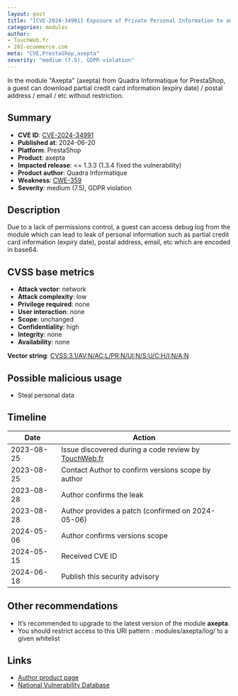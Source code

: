 ```yaml
---
layout: post
title: "[CVE-2024-34991] Exposure of Private Personal Information to an Unauthorized Actor in Quadra Informatique - Axepta module for PrestaShop"
categories: modules
author:
- TouchWeb.fr
- 202-ecommerce.com
meta: "CVE,PrestaShop,axepta"
severity: "medium (7.5), GDPR violation"
---
```


In the module "Axepta" (axepta) from Quadra Informatique for PrestaShop, a guest can download partial credit card information (expiry date) / postal address / email / etc without restriction.

## Summary

* **CVE ID**: [CVE-2024-34991](https://cve.mitre.org/cgi-bin/cvename.cgi?name=CVE-2024-34991)
* **Published at**: 2024-06-20
* **Platform**: PrestaShop
* **Product**: axepta
* **Impacted release**: <= 1.3.3 (1.3.4 fixed the vulnerability)
* **Product author**: Quadra Informatique
* **Weakness**: [CWE-359](https://cwe.mitre.org/data/definitions/359.html)
* **Severity**: medium (7.5), GDPR violation

## Description

Due to a lack of permissions control, a guest can access debug log from the module which can lead to leak of personal information such as partial credit card information (expiry date), postal address, email, etc which are encoded in base64.

## CVSS base metrics

* **Attack vector**: network
* **Attack complexity**: low
* **Privilege required**: none
* **User interaction**: none
* **Scope**: unchanged
* **Confidentiality**: high
* **Integrity**: none
* **Availability**: none

**Vector string**: [CVSS:3.1/AV:N/AC:L/PR:N/UI:N/S:U/C:H/I:N/A:N](https://nvd.nist.gov/vuln-metrics/cvss/v3-calculator?vector=AV:N/AC:L/PR:N/UI:N/S:U/C:H/I:N/A:N)

## Possible malicious usage

* Steal personal data

## Timeline

| Date | Action |
|--|--|
| 2023-08-25 | Issue discovered during a code review by [TouchWeb.fr](https://www.touchweb.fr) |
| 2023-08-25 | Contact Author to confirm versions scope by author |
| 2023-08-28 | Author confirms the leak |
| 2023-08-28 | Author provides a patch (confirmed on 2024-05-06) |
| 2024-05-06 | Author confirms versions scope |
| 2024-05-15 | Received CVE ID |
| 2024-06-18 | Publish this security advisory |

## Other recommendations

* It’s recommended to upgrade to the latest version of the module **axepta**.
* You should restrict access to this URI pattern : modules/axepta/log/ to a given whitelist

## Links

* [Author product page](https://shop.quadra-informatique.fr/modules-ecommerce-cms/89-axepta-prestashop.html)
* [National Vulnerability Database](https://nvd.nist.gov/vuln/detail/CVE-2024-34991)
